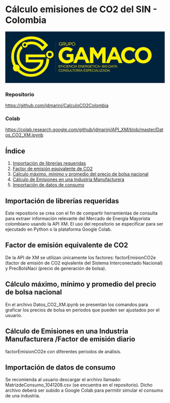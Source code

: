 # Cálculo emisiones de CO2 del SIN - Colombia

<p align="center"> 
<img src="https://github.com/GAMACO-MIoT/prueba1/blob/main/Logo%202.png">
</p>




### Repositorio
https://github.com/jdmarinj/CalculoCO2Colombia

### Colab
https://colab.research.google.com/github/jdmarinj/API_XM/blob/master/Datos_CO2_XM.ipynb

    
 ## Índice
1. [Importación de librerías requeridas](#section1)
2. [Factor de emisión equivalente de CO2](#section2)
3. [Cálculo máximo, mínimo y promedio del precio de bolsa nacional](#section3)
4. [Cálculo de Emisiones en una Industria Manufacturera](#section4)
5. [Importación de datos de consumo](#section5)

<a id='section1'></a>
## Importación de librerías requeridas
Este repositorio se crea con el fin de compartir herramientas de consulta para extraer información relevante del Mercado de Energía Mayorista colombiano usando la API XM. El uso del repositorio se especificar para ser ejecutado en Python o la plataforma Google Colab.

<a id='section2'></a>
## Factor de emisión equivalente de CO2
De la API de XM se utilizan únicamente los factores: factorEmisionCO2e (factor de emisión de CO2 eqivalente del Sistema Interconectado Nacional) y PrecBolsNaci (precio de generación de bolsa).

<a id='section3'></a>
## Cálculo máximo, mínimo y promedio del precio de bolsa nacional
En el archivo Datos_CO2_XM.ipynb se presentan los comandos para graficar los precios de bolsa en periodos que pueden ser ajustados por el usuario.

<a id='section4'></a>
## Cálculo de Emisiones en una Industria Manufacturera /Factor de emisión diario
factorEmisionCO2e con diferentes periodos de análisis.

<a id='section5'></a>
## Importación de datos de consumo
Se recomienda al usuario descargar el archivo llamado: MatrizdeConsumo_1041208.csv (se encuentra en el repositorio). Dicho archivo deberá ser subido a Google Colab para permitir simular el consumo de una industria.








   
